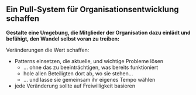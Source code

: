 ## Ein Pull-System für Organisationsentwicklung schaffen

**Gestalte eine Umgebung, die Mitglieder der Organisation dazu einlädt und befähigt, den Wandel selbst voran zu treiben:**

Veränderungen die Wert schaffen:

- Patterns einsetzen, die aktuelle, und wichtige Probleme lösen 
  - … ohne das zu beeinträchtigen, was bereits funktioniert
  - hole allen Beteiligten dort ab, wo sie stehen…
  - … und lasse sie gemeinsam ihr eigenes Tempo wählen
- jede Veränderung sollte auf Freiwilligkeit basieren